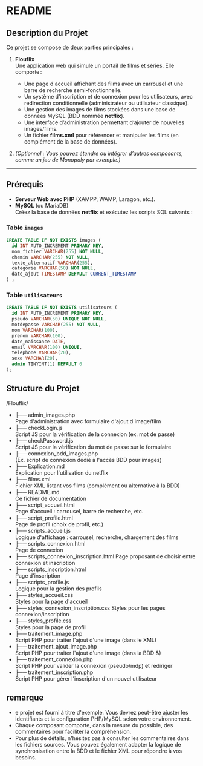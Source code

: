 # README

## Description du Projet

Ce projet se compose de deux parties principales :

1. **Flouflix**  
   Une application web qui simule un portail de films et séries. Elle comporte :
   - Une page d'accueil affichant des films avec un carrousel et une barre de recherche semi-fonctionnelle.
   - Un système d’inscription et de connexion pour les utilisateurs, avec redirection conditionnelle (administrateur ou utilisateur classique).
   - Une gestion des images de films stockées dans une base de données MySQL (BDD nommée **netflix**).
   - Une interface d’administration permettant d’ajouter de nouvelles images/films.
   - Un fichier **films.xml** pour référencer et manipuler les films (en complément de la base de données).

2. *(Optionnel : Vous pouvez étendre ou intégrer d’autres composants, comme un jeu de Monopoly par exemple.)*

---

## Prérequis

- **Serveur Web avec PHP** (XAMPP, WAMP, Laragon, etc.).
- **MySQL** (ou MariaDB)  
  Créez la base de données **netflix** et exécutez les scripts SQL suivants :

### Table `images`
```sql
CREATE TABLE IF NOT EXISTS images (
  id INT AUTO_INCREMENT PRIMARY KEY,
  nom_fichier VARCHAR(255) NOT NULL,
  chemin VARCHAR(255) NOT NULL,
  texte_alternatif VARCHAR(255),
  categorie VARCHAR(50) NOT NULL,
  date_ajout TIMESTAMP DEFAULT CURRENT_TIMESTAMP
) ;
```


### Table `utilisateurs`
```sql
CREATE TABLE IF NOT EXISTS utilisateurs (
  id INT AUTO_INCREMENT PRIMARY KEY,
  pseudo VARCHAR(50) UNIQUE NOT NULL,
  motdepasse VARCHAR(255) NOT NULL,
  nom VARCHAR(100),
  prenom VARCHAR(100),
  date_naissance DATE,
  email VARCHAR(100) UNIQUE,
  telephone VARCHAR(20),
  sexe VARCHAR(20),
  admin TINYINT(1) DEFAULT 0
); 
```

## Structure du Projet

/Flouflix/
- ├── admin_images.php                
  Page d'administration avec formulaire d'ajout d'image/film
- ├── checkLogin.js                   
  Script JS pour la vérification de la connexion (ex. mot de passe)
- ├── checkPassword.js                
  Script JS pour la vérification du mot de passe sur le formulaire  
- ├── connexion_bdd_images.php        
  (Ex. script de connexion dédié à l'accès BDD pour images)
- ├── Explication.md                  
  Explication pour l'utilisation du netflix
- ├── films.xml                       
  Fichier XML listant vos films (complément ou alternative à la BDD)
- ├── README.md                       
  Ce fichier de documentation
- ├── script_accueil.html             
  Page d'accueil : carrousel, barre de recherche, etc.
- ├── script_profile.html             
  Page de profil (choix de profil, etc.)
- ├── scripts_accueil.js              
  Logique d'affichage : carrousel, recherche, chargement des films
- ├── scripts_connexion.html          
  Page de connexion
- ├── scripts_connexion_inscription.html 
  Page proposant de choisir entre connexion et inscription
- ├── scripts_inscription.html        
  Page d'inscription
- ├── scripts_profile.js              
  Logique pour la gestion des profils
- ├── styles_accueil.css              
  Styles pour la page d'accueil
- ├── styles_connexion_inscription.css
  Styles pour les pages connexion/inscription
- ├── styles_profile.css              
  Styles pour la page de profil
- ├── traitement_image.php                
  Script PHP pour traiter l'ajout d'une image (dans le XML)
- ├── traitement_ajout_image.php      
  Script PHP pour traiter l'ajout d'une image (dans la BDD &)
- ├── traitement_connexion.php        
  Script PHP pour valider la connexion (pseudo/mdp) et rediriger
- ├── traitement_inscription.php      
  Script PHP pour gérer l'inscription d'un nouvel utilisateur

## remarque 

- e projet est fourni à titre d'exemple. Vous devrez peut-être ajuster les identifiants et la configuration PHP/MySQL selon votre environnement.
- Chaque composant comporte, dans la mesure du possible, des commentaires pour faciliter la compréhension.
- Pour plus de détails, n'hésitez pas à consulter les commentaires dans les fichiers sources. Vous pouvez également adapter la logique de synchronisation entre la BDD et le   fichier XML pour répondre à vos besoins. 